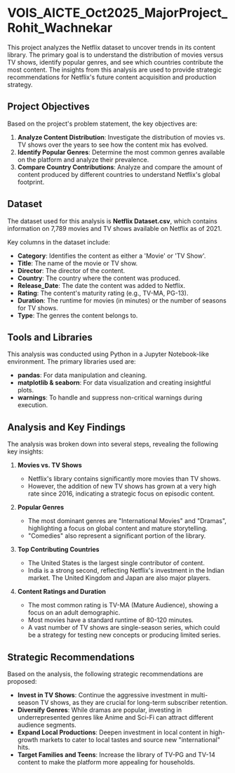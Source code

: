 # VOIS_AICTE_Oct2025_MajorProject_Rohit_Wachnekar

This project analyzes the Netflix dataset to uncover trends in its content library. The primary goal is to understand the distribution of movies versus TV shows, identify popular genres, and see which countries contribute the most content. The insights from this analysis are used to provide strategic recommendations for Netflix's future content acquisition and production strategy.

## Project Objectives

Based on the project's problem statement, the key objectives are:

1. **Analyze Content Distribution**: Investigate the distribution of movies vs. TV shows over the years to see how the content mix has evolved.
2. **Identify Popular Genres**: Determine the most common genres available on the platform and analyze their prevalence.
3. **Compare Country Contributions**: Analyze and compare the amount of content produced by different countries to understand Netflix's global footprint.

## Dataset

The dataset used for this analysis is **Netflix Dataset.csv**, which contains information on 7,789 movies and TV shows available on Netflix as of 2021.

Key columns in the dataset include:

- **Category**: Identifies the content as either a 'Movie' or 'TV Show'.
- **Title**: The name of the movie or TV show.
- **Director**: The director of the content.
- **Country**: The country where the content was produced.
- **Release_Date**: The date the content was added to Netflix.
- **Rating**: The content's maturity rating (e.g., TV-MA, PG-13).
- **Duration**: The runtime for movies (in minutes) or the number of seasons for TV shows.
- **Type**: The genres the content belongs to.

## Tools and Libraries

This analysis was conducted using Python in a Jupyter Notebook-like environment. The primary libraries used are:

- **pandas**: For data manipulation and cleaning.
- **matplotlib & seaborn**: For data visualization and creating insightful plots.
- **warnings**: To handle and suppress non-critical warnings during execution.

## Analysis and Key Findings

The analysis was broken down into several steps, revealing the following key insights:

1. **Movies vs. TV Shows**
   - Netflix's library contains significantly more movies than TV shows.
   - However, the addition of new TV shows has grown at a very high rate since 2016, indicating a strategic focus on episodic content.

2. **Popular Genres**
   - The most dominant genres are "International Movies" and "Dramas", highlighting a focus on global content and mature storytelling.
   - "Comedies" also represent a significant portion of the library.

3. **Top Contributing Countries**
   - The United States is the largest single contributor of content.
   - India is a strong second, reflecting Netflix's investment in the Indian market. The United Kingdom and Japan are also major players.

4. **Content Ratings and Duration**
   - The most common rating is TV-MA (Mature Audience), showing a focus on an adult demographic.
   - Most movies have a standard runtime of 80-120 minutes.
   - A vast number of TV shows are single-season series, which could be a strategy for testing new concepts or producing limited series.

## Strategic Recommendations

Based on the analysis, the following strategic recommendations are proposed:

- **Invest in TV Shows**: Continue the aggressive investment in multi-season TV shows, as they are crucial for long-term subscriber retention.
- **Diversify Genres**: While dramas are popular, investing in underrepresented genres like Anime and Sci-Fi can attract different audience segments.
- **Expand Local Productions**: Deepen investment in local content in high-growth markets to cater to local tastes and source new "international" hits.
- **Target Families and Teens**: Increase the library of TV-PG and TV-14 content to make the platform more appealing for households.
